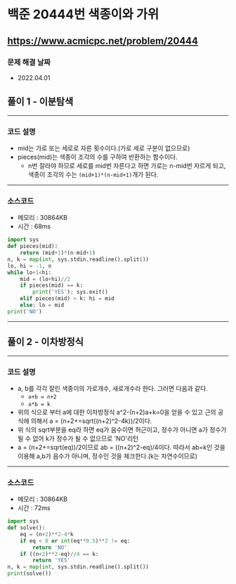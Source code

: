 # 백준 20444번 색종이와 가위
https://www.acmicpc.net/problem/20444
---

### 문제 해결 날짜
- 2022.04.01

## 풀이 1 - 이분탐색
---
### 코드 설명
- mid는 가로 또는 세로로 자른 횟수이다.(가로 세로 구분이 없으므로)
- pieces(mid)는 색종이 조각의 수를 구하여 반환하는 함수이다.
    * n번 잘라야 하므로 세로를 mid번 자른다고 하면 가로는 n-mid번 자르게 되고, 색종이 조각의 수는 ```(mid+1)*(n-mid+1)```개가 된다.
---

### 소스코드
- 메모리 : 30864KB
- 시간 : 68ms
```Python
import sys
def pieces(mid):
    return (mid+1)*(n-mid+1)
n, k = map(int, sys.stdin.readline().split())
lo, hi = -1, n
while lo+1<hi:
    mid = (lo+hi)//2
    if pieces(mid) == k:
        print('YES'); sys.exit()
    elif pieces(mid) > k: hi = mid
    else: lo = mid
print('NO')
```
---

## 풀이 2 - 이차방정식
---
### 코드 설명
- a, b를 각각 잘린 색종이의 가로개수, 새로개수라 한다. 그러면 다음과 같다.
    * ```a+b = n+2```
    * ```a*b = k```
- 위의 식으로 부터 a에 대한 이차방정식 a^2-(n+2)a+k=0을 얻을 수 있고 근의 공식에 의해서  a = (n+2+=sqrt((n+2)^2-4k))/2이다.
- 위 식의 sqrt부분을 eq라 하면 eq가 음수이면 허근이고, 정수가 아니면 a가 정수가 될 수 없어 k가 정수가 될 수 없으므로 'NO'리턴
- a = (n+2+=sqrt(eq))/2이므로 ab = ((n+2)^2-eq)/4이다. 따라서 ab=k인 것을 이용해 a,b가 음수가 아니며, 정수인 것을 체크한다.(k는 자연수이므로)
---

### 소스코드
- 메모리 : 30864KB
- 시간 : 72ms
```Python
import sys
def solve():
    eq = (n+2)**2-4*k
    if eq < 0 or int(eq**0.5)**2 != eq:
        return 'NO'
    if ((n+2)**2-eq)//4 == k:
        return 'YES'
n, k = map(int, sys.stdin.readline().split())
print(solve())
```